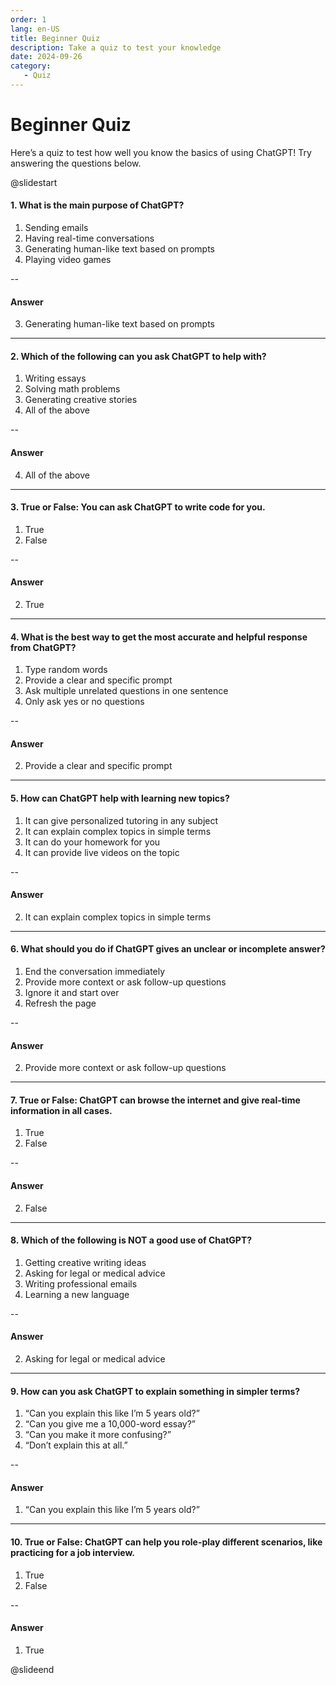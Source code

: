 ```yaml
---
order: 1
lang: en-US
title: Beginner Quiz
description: Take a quiz to test your knowledge
date: 2024-09-26
category:
   - Quiz
---
```


# Beginner Quiz

Here’s a quiz to test how well you know the basics of using ChatGPT! Try answering the questions below.

<!-- more -->

@slidestart

#### 1. What is the main purpose of ChatGPT?

1. Sending emails
2. Having real-time conversations
3. Generating human-like text based on prompts
4. Playing video games

--

#### Answer

3. Generating human-like text based on prompts

---

#### 2. Which of the following can you ask ChatGPT to help with?

1. Writing essays
2. Solving math problems
3. Generating creative stories
4. All of the above

--

#### Answer

4. All of the above

---

#### 3. True or False: You can ask ChatGPT to write code for you.

1. True
2. False

--

#### Answer

2. True

---

#### 4. What is the best way to get the most accurate and helpful response from ChatGPT?

1. Type random words
2. Provide a clear and specific prompt
3. Ask multiple unrelated questions in one sentence
4. Only ask yes or no questions

--

#### Answer

2. Provide a clear and specific prompt

---

#### 5. How can ChatGPT help with learning new topics?

1. It can give personalized tutoring in any subject
2. It can explain complex topics in simple terms
3. It can do your homework for you
4. It can provide live videos on the topic

--

#### Answer

2. It can explain complex topics in simple terms

---

#### 6. What should you do if ChatGPT gives an unclear or incomplete answer?

1. End the conversation immediately
2. Provide more context or ask follow-up questions
3. Ignore it and start over
4. Refresh the page

--

#### Answer

2. Provide more context or ask follow-up questions

---

#### 7. True or False: ChatGPT can browse the internet and give real-time information in all cases.

1. True
2. False

--

#### Answer

2. False

---

#### 8. Which of the following is NOT a good use of ChatGPT?

1. Getting creative writing ideas
2. Asking for legal or medical advice
3. Writing professional emails
4. Learning a new language

--

#### Answer

2. Asking for legal or medical advice

---

#### 9. How can you ask ChatGPT to explain something in simpler terms?

1. “Can you explain this like I’m 5 years old?”
2. “Can you give me a 10,000-word essay?”
3. “Can you make it more confusing?”
4. “Don’t explain this at all.”

--

#### Answer

1. “Can you explain this like I’m 5 years old?”

---

#### 10. True or False: ChatGPT can help you role-play different scenarios, like practicing for a job interview.

1. True
2. False

--

#### Answer

1. True

@slideend
